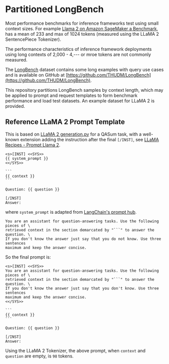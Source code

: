 # Partitioned LongBench

Most performance benchmarks for inference frameworks test using small context
sizes. For example [Llama 2 on Amazon SageMaker a Benchmark](https://www.philschmid.de/sagemaker-llama-benchmark),
has a mean of 233 and max of 1024 tokens (measured using the LLaMA 2 SentencePiece Tokenizer).

The performance characteristics of inference framework deployments using long
contexts of 2,000 - 4,--- or mroe tokens are not commonly measured.

The [LongBench](https://arxiv.org/abs/2308.14508) dataset contains some long 
examples with query use cases and is available on GitHub at 
[https://github.com/THUDM/LongBench](https://github.com/THUDM/LongBench).

This repository partitions LongBench samples by context length, which may be 
applied to prompt and request templates to form benchmark performance and load
test datasets. An example dataset for LLaMA 2 is provided.

## Reference LLaMA 2 Prompt Template

This is based on [LLaMA 2 generation.py](https://github.com/facebookresearch/llama/blob/ef351e9cd9496c579bf9f2bb036ef11bdc5ca3d2/llama/generation.py#L42-L48)
for a QASum task, with a well-known extension adding the instruction after 
the final `[/INST]`, see [LLaMA Recipes - Prompt Llama 2](https://github.com/facebookresearch/llama-recipes/blob/main/docs/inference.md#prompt-llama-2).

````text
<s>[INST] <<SYS>>
{{ system_prompt }}
<</SYS>>

```
{{ context }}
```

Question: {{ question }}

[/INST]
Answer:
````

where `system_prompt` is adapted from [LangChain's prompt hub](https://smith.langchain.com/hub/rlm/rag-prompt).

```text
You are an assistant for question-answering tasks. Use the following pieces of \
retrieved context in the section demarcated by "```" to answer the question. \
If you don't know the answer just say that you do not know. Use three sentences
maximum and keep the answer concise.
```

So the final prompt is:

````
<s>[INST] <<SYS>>
You are an assistant for question-answering tasks. Use the following pieces of \
retrieved context in the section demarcated by "```" to answer the question. \
If you don't know the answer just say that you don't know. Use three sentences
maximum and keep the answer concise.
<</SYS>>

```
{{ context }}
```

Question: {{ question }}

[/INST]
Answer:
````

Using the LLaMA 2 Tokenizer, the above prompt, when `context` and `question` 
are empty, is `98` tokens.
